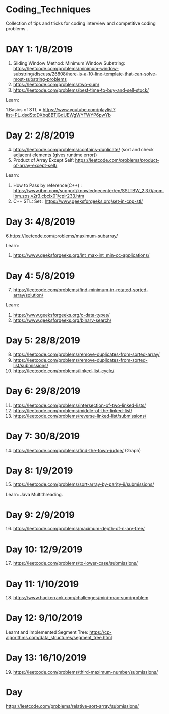 # Coding_Techniques
Collection of tips and tricks for coding interview and competitive coding problems .

# DAY 1: 1/8/2019
1. Sliding Window Method: Minimum Window Substring: https://leetcode.com/problems/minimum-window-substring/discuss/26808/here-is-a-10-line-template-that-can-solve-most-substring-problems
2. https://leetcode.com/problems/two-sum/
3. https://leetcode.com/problems/best-time-to-buy-and-sell-stock/

Learn: 

1.Basics of STL = https://www.youtube.com/playlist?list=PL_dsdStdDXbq8BTjGdUEWgWYFWYP6pwYb

# Day 2: 2/8/2019
4. https://leetcode.com/problems/contains-duplicate/ (sort and check adjacent elements (gives runtime error))
5. Product of Array Except Self: https://leetcode.com/problems/product-of-array-except-self/

Learn:

1. How to Pass by reference(C++) : https://www.ibm.com/support/knowledgecenter/en/SSLTBW_2.3.0/com.ibm.zos.v2r3.cbclx01/cplr233.htm
2. C++ STL: Set : https://www.geeksforgeeks.org/set-in-cpp-stl/

# Day 3: 4/8/2019
6.https://leetcode.com/problems/maximum-subarray/

Learn:

1. https://www.geeksforgeeks.org/int_max-int_min-cc-applications/

# Day 4: 5/8/2019
7. https://leetcode.com/problems/find-minimum-in-rotated-sorted-array/solution/

Learn:
1. https://www.geeksforgeeks.org/c-data-types/
2. https://www.geeksforgeeks.org/binary-search/


# Day 5: 28/8/2019
8. https://leetcode.com/problems/remove-duplicates-from-sorted-array/
9. https://leetcode.com/problems/remove-duplicates-from-sorted-list/submissions/
10. https://leetcode.com/problems/linked-list-cycle/

# Day 6: 29/8/2019
11. https://leetcode.com/problems/intersection-of-two-linked-lists/
12. https://leetcode.com/problems/middle-of-the-linked-list/
13. https://leetcode.com/problems/reverse-linked-list/submissions/

# Day 7: 30/8/2019
14. https://leetcode.com/problems/find-the-town-judge/ (Graph)

# Day 8: 1/9/2019
15. https://leetcode.com/problems/sort-array-by-parity-ii/submissions/

Learn:
 Java Multithreading.
 
# Day 9: 2/9/2019
16. https://leetcode.com/problems/maximum-depth-of-n-ary-tree/

# Day 10: 12/9/2019
17. https://leetcode.com/problems/to-lower-case/submissions/

# Day 11: 1/10/2019
18. https://www.hackerrank.com/challenges/mini-max-sum/problem

# Day 12: 9/10/2019
Learnt and Implemented Segment Tree: https://cp-algorithms.com/data_structures/segment_tree.html

# Day 13: 16/10/2019
19. https://leetcode.com/problems/third-maximum-number/submissions/

# Day
https://leetcode.com/problems/relative-sort-array/submissions/
